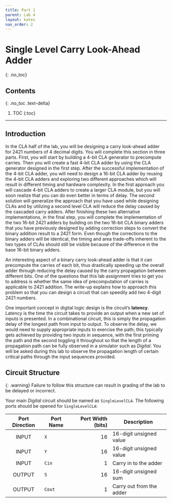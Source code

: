 ```yaml
---
title: Part 1
parent: Lab 4
layout: katex
nav_order: 2
---
```


# Single Level Carry Look-Ahead Adder
{: .no_toc}

## Contents
{: .no_toc .text-delta}

1. TOC
{:toc}

---

## Introduction

In the CLA half of the lab, you will be designing a carry look-ahead adder for 2421 numbers of 4 decimal digits.
You will complete this section in three parts.
First, you will start by building a 4-bit CLA generator to precompute carries.
Then you will create a fast 4-bit CLA adder by using the CLA generator designed in the first step.
After the successful implementation of the 4-bit CLA adder, you will need to design a 16-bit CLA adder by reusing the 4-bit CLA adders and exploring two different approaches which will result in different timing and hardware complexity.
In the first approach you will cascade 4-bit CLA adders to create a larger CLA module, but you will soon realize that you can do even better in terms of delay.
The second solution will generalize the approach that you have used while designing CLAs and by utilizing a second level CLA will reduce the delay caused by the cascaded carry adders.
After finishing these two alternative implementations, in the final step, you will complete the implementation of the two 16-bit 2421 adders by building on the two 16-bit CLA binary adders that you have previously designed by adding correction steps to convert the binary addition result to a 2421 form.
Even though the corrections to the binary adders will be identical, the timing and area trade-offs inherent to the two types of CLAs should still be visible because of the difference in the base 16-bit binary adders.

An interesting aspect of a binary carry look-ahead adder is that it can precompute the carries of each bit, thus drastically speeding up the overall adder through reducing the delay caused by the carry propagation between different bits.
One of the questions that this lab assignment tries to get you to address is whether the same idea of precomputation of carries is applicable to 2421 addition.
The write-up explains how to approach this problem so that you can design a circuit that can speedily add two 4-digit 2421 numbers.

One important concept in digital logic design is the circuit’s **latency**.
Latency is the time the circuit takes to provide an output when a new set of inputs is presented.
In a combinational circuit, this is simply the propagation delay of the longest path from input to output.
To observe the delay, we would need to supply appropriate inputs to exercise the path; this typically gets achieved by providing two inputs in sequence, with the first priming the path and the second toggling it throughout so that the length of a propagation path can be fully observed in a simulator such as *Digital*.
You will be asked during this lab to observe the propagation length of certain critical paths through the input sequences provided.


## Circuit Structure

{: .warning}
Failure to follow this structure can result in grading of the lab to be delayed or incorrect.

Your main *Digital* circuit should be named as `SingleLevelCLA`.
The following ports should be opened for `SingleLevelCLA`:

| Port Direction | Port Name       | Port Width (bits) | Description                                                             |
|:--------------:|-----------------|------------------:|-------------------------------------------------------------------------|
|      INPUT     | `X`             |                16 | 16-digit unsigned value                                                 |
|      INPUT     | `Y`             |                16 | 16-digit unsigned value                                                 |
|      INPUT     | `Cin`           |                 1 | Carry in to the adder                                                   |
|     OUTPUT     | `S`             |                16 | 16-digit unsigned sum                                                   |
|     OUTPUT     | `Cout`          |                 1 | Carry out from the adder                                                |
